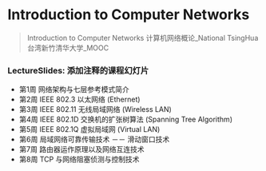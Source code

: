 # Introduction to Computer Networks
> Introduction to Computer Networks 计算机网络概论_National TsingHua 台湾新竹清华大学_MOOC

### LectureSlides: 添加注释的课程幻灯片
- 第1周	网络架构与七层参考模式简介
- 第2周	IEEE 802.3 以太网络 (Ethernet)
- 第3周	IEEE 802.11 无线局域网络 (Wireless LAN)
- 第4周	IEEE 802.1D 交换机的扩张树算法 (Spanning Tree Algorithm)
- 第5周	IEEE 802.1Q 虚拟局域网 (Virtual LAN)
- 第6周	局域网络可靠传输技术 －－ 滑动窗口技术
- 第7周	路由器运作原理以及网络互连技术
- 第8周	TCP 与网络阻塞侦测与控制技术
